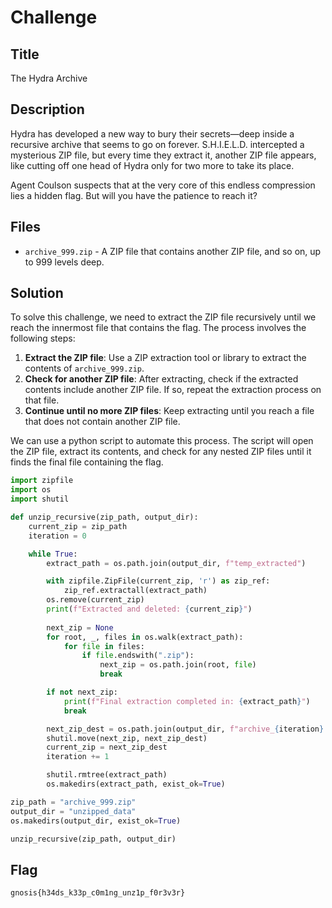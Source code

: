 # Challenge

## Title

The Hydra Archive

## Description

Hydra has developed a new way to bury their secrets—deep inside a recursive archive that seems to go on forever.
S.H.I.E.L.D. intercepted a mysterious ZIP file, but every time they extract it, another ZIP file appears, like cutting off one head of Hydra only for two more to take its place.

Agent Coulson suspects that at the very core of this endless compression lies a hidden flag. But will you have the patience to reach it?

## Files

- `archive_999.zip` - A ZIP file that contains another ZIP file, and so on, up to 999 levels deep.

## Solution

To solve this challenge, we need to extract the ZIP file recursively until we reach the innermost file that contains the flag. The process involves the following steps:

1. **Extract the ZIP file**: Use a ZIP extraction tool or library to extract the contents of `archive_999.zip`.
2. **Check for another ZIP file**: After extracting, check if the extracted contents include another ZIP file. If so, repeat the extraction process on that file.
3. **Continue until no more ZIP files**: Keep extracting until you reach a file that does not contain another ZIP file.

We can use a python script to automate this process. The script will open the ZIP file, extract its contents, and check for any nested ZIP files until it finds the final file containing the flag.

```python
import zipfile
import os
import shutil

def unzip_recursive(zip_path, output_dir):
    current_zip = zip_path
    iteration = 0

    while True:
        extract_path = os.path.join(output_dir, f"temp_extracted")

        with zipfile.ZipFile(current_zip, 'r') as zip_ref:
            zip_ref.extractall(extract_path)
        os.remove(current_zip)
        print(f"Extracted and deleted: {current_zip}")
        
        next_zip = None
        for root, _, files in os.walk(extract_path):
            for file in files:
                if file.endswith(".zip"):
                    next_zip = os.path.join(root, file)
                    break

        if not next_zip:
            print(f"Final extraction completed in: {extract_path}")
            break 

        next_zip_dest = os.path.join(output_dir, f"archive_{iteration}.zip")
        shutil.move(next_zip, next_zip_dest)
        current_zip = next_zip_dest
        iteration += 1

        shutil.rmtree(extract_path)
        os.makedirs(extract_path, exist_ok=True)

zip_path = "archive_999.zip"
output_dir = "unzipped_data"
os.makedirs(output_dir, exist_ok=True)

unzip_recursive(zip_path, output_dir)
```

## Flag

```text
gnosis{h34ds_k33p_c0m1ng_unz1p_f0r3v3r}
```
